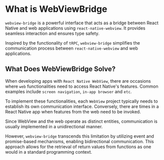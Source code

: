 # What is WebViewBridge

`webview-bridge` is a powerful interface that acts as a bridge between React Native and web applications using `react-native-webview`. It provides seamless interaction and ensures type safety.

Inspired by the functionality of `tRPC`, `webview-bridge` simplifies the communication process between `react-native-webview` and web applications.

## What Does WebViewBridge Solve?

When developing apps with `React Native WebView`, there are occasions where `web` functionalities need to access React Native's features. Common examples include `screen navigation`, `in-app browser` and `etc`.

To implement these functionalities, each `WebView` project typically needs to establish its own communication interface. Conversely, there are times in a React Native app when features from the web need to be invoked.

Since WebView and the web operate as distinct entities, communication is usually implemented in a unidirectional manner.

However, `webview-bridge` transcends this limitation by utilizing event and promise-based mechanisms, enabling bidirectional communication. This approach allows for the retrieval of return values from functions as one would in a standard programming context.

